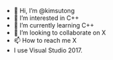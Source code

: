 - 👋 Hi, I’m @kimsutong
- 👀 I’m interested in C++
- 🌱 I’m currently learning C++
- 💞️ I’m looking to collaborate on X
- 📫 How to reach me X
- I use Visual Studio 2017.

<!---
kimsutong/kimsutong is a ✨ special ✨ repository because its `README.md` (this file) appears on your GitHub profile.
You can click the Preview link to take a look at your changes.
--->
